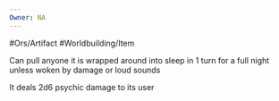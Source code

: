 ```yaml
---
Owner: NA
---
```


#Ors/Artifact  #Worldbuilding/Item 

Can pull anyone it is wrapped around into sleep in 1 turn for a full night unless woken by damage or loud sounds 

It deals 2d6 psychic damage to its user 